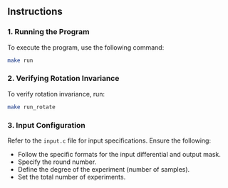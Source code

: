 ## Instructions

### 1. Running the Program
To execute the program, use the following command:
```bash
make run
```

### 2. Verifying Rotation Invariance
To verify rotation invariance, run:
```bash
make run_rotate
```

### 3. Input Configuration
Refer to the `input.c` file for input specifications. Ensure the following:
- Follow the specific formats for the input differential and output mask.
- Specify the round number.
- Define the degree of the experiment (number of samples).
- Set the total number of experiments.

